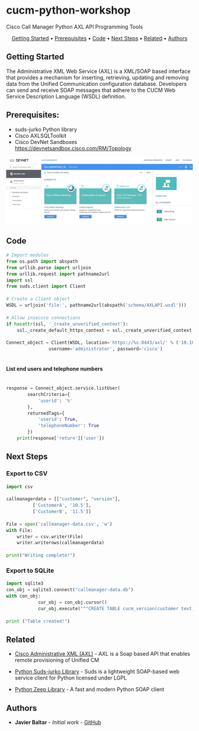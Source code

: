 # cucm-python-workshop
Cisco Call Manager Python AXL API Programming Tools
<p align="center">
  <a href="#Getting-Started">Getting Started</a> •
  <a href="#Prerequisites">Prerequisites</a> •
  <a href="#Code">Code</a> •
  <a href="#Next-Steps">Next Steps</a> •
  <a href="#related">Related</a> •
  <a href="#Authors">Authors</a>
</p>

## Getting Started
The Administrative XML Web Service (AXL) is a XML/SOAP based interface that provides a mechanism for inserting, retrieving, updating and removing data from the Unified Communication configuration database. Developers can send and receive SOAP messages that adhere to the CUCM Web Service Description Language (WSDL) definition.

## Prerequisites:

- suds-jurko Python library
- Cisco AXLSQLToolkit 
- Cisco DevNet Sandboxes https://devnetsandbox.cisco.com/RM/Topology

![](ciscoDevnetSandboxes.gif)


## Code

```python
# Import modules
from os.path import abspath
from urllib.parse import urljoin
from urllib.request import pathname2url
import ssl
from suds.client import Client

# Create a Client object
WSDL = urljoin('file:', pathname2url(abspath('schema/AXLAPI.wsdl')))

# Allow insecure connections
if hasattr(ssl, '_create_unverified_context'):
    ssl._create_default_https_context = ssl._create_unverified_context

Connect_object = Client(WSDL, location='https://%s:8443/axl/' % ('10.10.20.1'),
                username='administrator', password='cisco')
                    
```
#### List end users and telephone numbers

```python
                    
response = Connect_object.service.listUser(
        searchCriteria={
            'userid': '%'
        },
        returnedTags={
            'userid': True,
            'telephoneNumber': True
        })
    print(response['return']['user'])
```

## Next Steps
### Export to CSV 

```python
import csv
 
callmanagerdata = [["customer", "version"],
          ['CustomerA', '10.5'],
          ['CustomerB', '11.5']]
 
File = open('callmanager-data.csv', 'w')
with File:
    writer = csv.writer(File)
    writer.writerows(callmanagerdata)
     
print("Writing complete!")
```

### Export to SQLite

```python
import sqlite3
con_obj = sqlite3.connect("callmanager-data.db")
with con_obj:
            cur_obj = con_obj.cursor()
            cur_obj.execute("""CREATE TABLE cucm_version(customer text, version text)""")

print ("Table created!")
```

## Related

* [Cisco Administrative XML (AXL)](https://developer.cisco.com/site/axl/) - AXL is a Soap based API that enables remote provisioning of Unified CM

* [Python Suds-jurko Library](https://pypi.org/project/suds-jurko/) - Suds is a lightweight SOAP-based web service client for Python licensed under LGPL

* [Python Zeep Library](https://pypi.org/project/zeep/) - A fast and modern Python SOAP client

 

## Authors

* **Javier Baltar** - *Initial work* - [GitHub](https://github.com/JavierBaltar)
